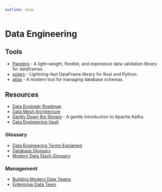 ```yaml
---
outline: deep
---
```


# Data Engineering

## Tools

- [Pandera](https://github.com/pandera-dev/pandera) - A light-weight, flexible, and expressive data validation library for dataframes.
- [polars](https://www.pola.rs/) - Lightning-fast DataFrame library for Rust and Python.
- [atlas](https://github.com/ariga/atlas) - A modern tool for managing database schemas.

## Resources

- [Data Engineer Roadmap](https://github.com/datastacktv/data-engineer-roadmap)
- [Data Mesh Architecture](https://www.datamesh-architecture.com/)
- [Gently Down the Stream](https://www.gentlydownthe.stream/) - A gentle introduction to Apache Kafka.
- [Data Engineering Vault](https://www.ssp.sh/brain/data-engineering/)

### Glossary

- [Data Engineering Terms Explained](https://dagster.io/glossary)
- [Database Glossary](https://www.bytebase.com/database-glossary)
- [Modern Data Stack Glossary](https://www.secoda.co/glossary)

### Management

- [Building Modern Data Teams](https://www.amplifypartners.com/modern-data-teams/)
- [Enterprise Data Team](https://handbook.gitlab.com/handbook/enterprise-data/)
